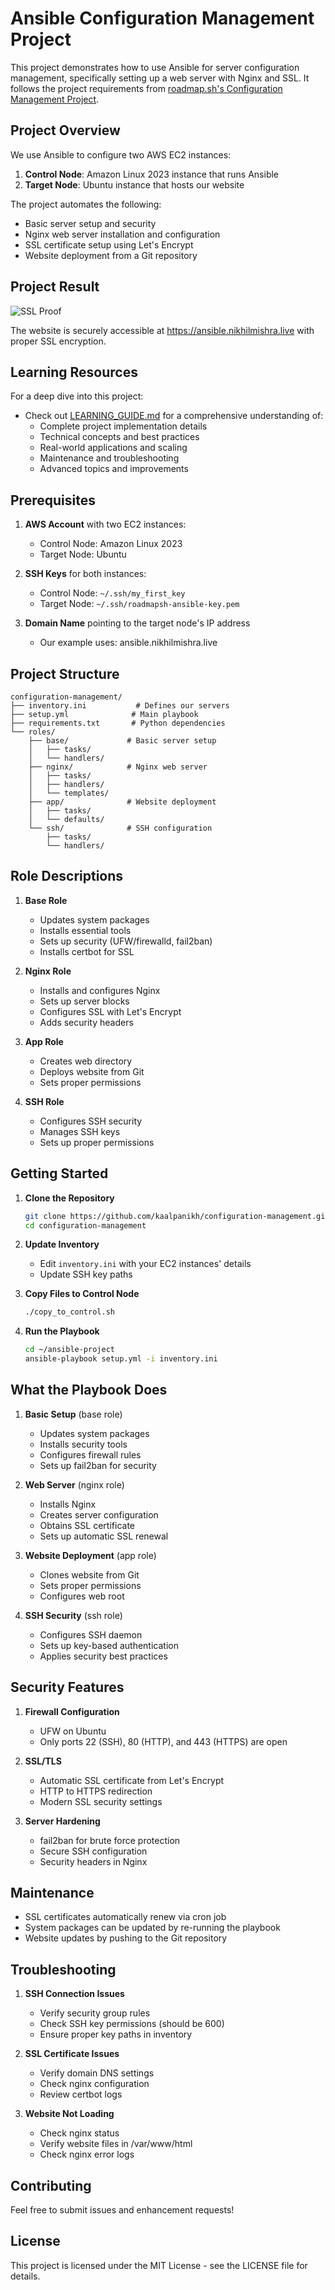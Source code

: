 # Ansible Configuration Management Project

This project demonstrates how to use Ansible for server configuration management, specifically setting up a web server with Nginx and SSL. It follows the project requirements from [roadmap.sh's Configuration Management Project](https://roadmap.sh/projects/configuration-management).

## Project Overview

We use Ansible to configure two AWS EC2 instances:
1. **Control Node**: Amazon Linux 2023 instance that runs Ansible
2. **Target Node**: Ubuntu instance that hosts our website

The project automates the following:
- Basic server setup and security
- Nginx web server installation and configuration
- SSL certificate setup using Let's Encrypt
- Website deployment from a Git repository

## Project Result

![SSL Proof](images/ssl-proof.png)

The website is securely accessible at https://ansible.nikhilmishra.live with proper SSL encryption.

## Learning Resources

For a deep dive into this project:
- Check out [LEARNING_GUIDE.md](LEARNING_GUIDE.md) for a comprehensive understanding of:
  * Complete project implementation details
  * Technical concepts and best practices
  * Real-world applications and scaling
  * Maintenance and troubleshooting
  * Advanced topics and improvements

## Prerequisites

1. **AWS Account** with two EC2 instances:
   - Control Node: Amazon Linux 2023
   - Target Node: Ubuntu

2. **SSH Keys** for both instances:
   - Control Node: `~/.ssh/my_first_key`
   - Target Node: `~/.ssh/roadmapsh-ansible-key.pem`

3. **Domain Name** pointing to the target node's IP address
   - Our example uses: ansible.nikhilmishra.live

## Project Structure

```
configuration-management/
├── inventory.ini           # Defines our servers
├── setup.yml              # Main playbook
├── requirements.txt       # Python dependencies
└── roles/
    ├── base/             # Basic server setup
    │   ├── tasks/
    │   └── handlers/
    ├── nginx/            # Nginx web server
    │   ├── tasks/
    │   ├── handlers/
    │   └── templates/
    ├── app/              # Website deployment
    │   ├── tasks/
    │   └── defaults/
    └── ssh/              # SSH configuration
        ├── tasks/
        └── handlers/
```

## Role Descriptions

1. **Base Role**
   - Updates system packages
   - Installs essential tools
   - Sets up security (UFW/firewalld, fail2ban)
   - Installs certbot for SSL

2. **Nginx Role**
   - Installs and configures Nginx
   - Sets up server blocks
   - Configures SSL with Let's Encrypt
   - Adds security headers

3. **App Role**
   - Creates web directory
   - Deploys website from Git
   - Sets proper permissions

4. **SSH Role**
   - Configures SSH security
   - Manages SSH keys
   - Sets up proper permissions

## Getting Started

1. **Clone the Repository**
   ```bash
   git clone https://github.com/kaalpanikh/configuration-management.git
   cd configuration-management
   ```

2. **Update Inventory**
   - Edit `inventory.ini` with your EC2 instances' details
   - Update SSH key paths

3. **Copy Files to Control Node**
   ```bash
   ./copy_to_control.sh
   ```

4. **Run the Playbook**
   ```bash
   cd ~/ansible-project
   ansible-playbook setup.yml -i inventory.ini
   ```

## What the Playbook Does

1. **Basic Setup** (base role)
   - Updates system packages
   - Installs security tools
   - Configures firewall rules
   - Sets up fail2ban for security

2. **Web Server** (nginx role)
   - Installs Nginx
   - Creates server configuration
   - Obtains SSL certificate
   - Sets up automatic SSL renewal

3. **Website Deployment** (app role)
   - Clones website from Git
   - Sets proper permissions
   - Configures web root

4. **SSH Security** (ssh role)
   - Configures SSH daemon
   - Sets up key-based authentication
   - Applies security best practices

## Security Features

1. **Firewall Configuration**
   - UFW on Ubuntu
   - Only ports 22 (SSH), 80 (HTTP), and 443 (HTTPS) are open

2. **SSL/TLS**
   - Automatic SSL certificate from Let's Encrypt
   - HTTP to HTTPS redirection
   - Modern SSL security settings

3. **Server Hardening**
   - fail2ban for brute force protection
   - Secure SSH configuration
   - Security headers in Nginx

## Maintenance

- SSL certificates automatically renew via cron job
- System packages can be updated by re-running the playbook
- Website updates by pushing to the Git repository

## Troubleshooting

1. **SSH Connection Issues**
   - Verify security group rules
   - Check SSH key permissions (should be 600)
   - Ensure proper key paths in inventory

2. **SSL Certificate Issues**
   - Verify domain DNS settings
   - Check nginx configuration
   - Review certbot logs

3. **Website Not Loading**
   - Check nginx status
   - Verify website files in /var/www/html
   - Check nginx error logs

## Contributing

Feel free to submit issues and enhancement requests!

## License

This project is licensed under the MIT License - see the LICENSE file for details.